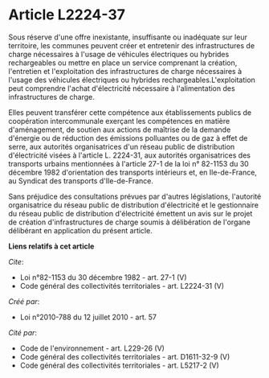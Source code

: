# Article L2224-37

Sous réserve d'une offre inexistante, insuffisante ou inadéquate sur leur territoire, les communes peuvent créer et
entretenir des infrastructures de charge nécessaires à l'usage de véhicules électriques ou hybrides rechargeables ou mettre
en place un service comprenant la création, l'entretien et l'exploitation des infrastructures de charge nécessaires à l'usage
des véhicules électriques ou hybrides rechargeables.L'exploitation peut comprendre l'achat d'électricité nécessaire à
l'alimentation des infrastructures de charge. 

Elles peuvent transférer cette compétence aux établissements publics de coopération intercommunale exerçant les compétences
en matière d'aménagement, de soutien aux actions de maîtrise de la demande d'énergie ou de réduction des émissions polluantes
ou de gaz à effet de serre, aux autorités organisatrices d'un réseau public de distribution d'électricité visées à l'article
L. 2224-31, aux autorités organisatrices des transports urbains mentionnées à l'article 27-1 de la loi n° 82-1153 du 30
décembre 1982 d'orientation des transports intérieurs et, en Ile-de-France, au Syndicat des transports d'Ile-de-France. 

Sans préjudice des consultations prévues par d'autres législations, l'autorité organisatrice du réseau public de distribution
d'électricité et le gestionnaire du réseau public de distribution d'électricité émettent un avis sur le projet de création
d'infrastructures de charge soumis à délibération de l'organe délibérant en application du présent article.

**Liens relatifs à cet article**

_Cite_:

  - Loi n°82-1153 du 30 décembre 1982 - art. 27-1 (V)
  - Code général des collectivités territoriales - art. L2224-31 (V)

_Créé par_:

  - Loi n°2010-788 du 12 juillet 2010 - art. 57

_Cité par_:

  - Code de l'environnement - art. L229-26 (V)
  - Code général des collectivités territoriales - art. D1611-32-9 (V)
  - Code général des collectivités territoriales - art. L5217-2 (V)
